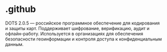 # .github
DOTS 2.0.5 — российское программное обеспечение для кодирования и защиты карт. Поддерживает шифрование, верификацию, аудит и офлайн-работу. Используется в организациях для обеспечения безопасности геоинформации и контроля доступа к конфиденциальным данным.  
